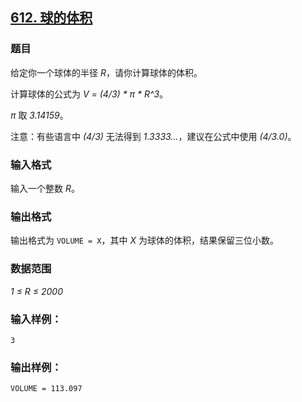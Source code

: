 ## [612. 球的体积](https://www.acwing.com/problem/content/614/)

### 题目

给定你一个球体的半径 *R*，请你计算球体的体积。

计算球体的公式为 *V = (4/3) * π * R^3*。

*π* 取 *3.14159*。

注意：有些语言中 *(4/3)* 无法得到 *1.3333…*，建议在公式中使用 *(4/3.0)*。

### 输入格式

输入一个整数 *R*。

### 输出格式

输出格式为 `VOLUME = X`，其中 *X* 为球体的体积，结果保留三位小数。

### 数据范围

*1 ≤ R ≤ 2000*

### 输入样例：

```
3
```

### 输出样例：

```
VOLUME = 113.097
```

